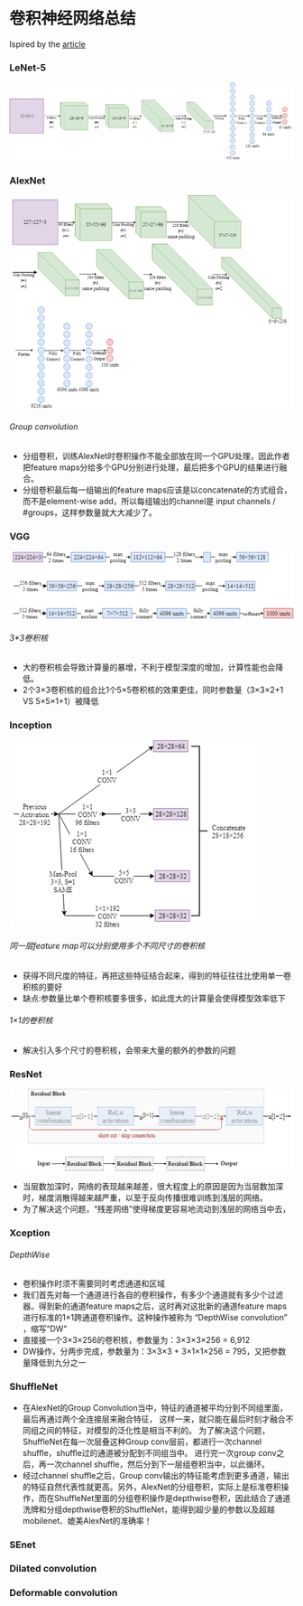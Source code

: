 # 卷积神经网络总结
Ispired by the [article](https://mp.weixin.qq.com/s/dCCb04dSw82AUb2Z6DNsNg)
### LeNet-5
![](https://github.com/SherlockHolmes221/CNNs/raw/master/img/lenet_5.png)

### AlexNet
![](https://github.com/SherlockHolmes221/CNNs/raw/master/img/alexnet.png)
###### Group convolution
- 分组卷积，训练AlexNet时卷积操作不能全部放在同一个GPU处理，因此作者把feature maps分给多个GPU分别进行处理，最后把多个GPU的结果进行融合。
- 分组卷积最后每一组输出的feature maps应该是以concatenate的方式组合，而不是element-wise add，所以每组输出的channel是 input channels / #groups，这样参数量就大大减少了。

### VGG 
![](https://github.com/SherlockHolmes221/CNNs/raw/master/img/vgg_16.png)
###### 3*3卷积核
- 大的卷积核会导致计算量的暴增，不利于模型深度的增加，计算性能也会降低。
- 2个3×3卷积核的组合比1个5×5卷积核的效果更佳，同时参数量（3×3×2+1 VS 5×5×1+1）被降低

### Inception
![](https://github.com/SherlockHolmes221/CNNs/raw/master/img/inception.png)
###### 同一层feature map可以分别使用多个不同尺寸的卷积核
- 获得不同尺度的特征，再把这些特征结合起来，得到的特征往往比使用单一卷积核的要好
- 缺点:参数量比单个卷积核要多很多，如此庞大的计算量会使得模型效率低下
###### 1×1的卷积核
- 解决引入多个尺寸的卷积核，会带来大量的额外的参数的问题

### ResNet
![](https://github.com/SherlockHolmes221/CNNs/raw/master/img/resnet.png)
- 当层数加深时，网络的表现越来越差，很大程度上的原因是因为当层数加深时，梯度消散得越来越严重，以至于反向传播很难训练到浅层的网络。
- 为了解决这个问题，“残差网络”使得梯度更容易地流动到浅层的网络当中去，

### Xception
###### DepthWise
- 卷积操作时须不需要同时考虑通道和区域
- 我们首先对每一个通道进行各自的卷积操作，有多少个通道就有多少个过滤器。得到新的通道feature maps之后，这时再对这批新的通道feature maps进行标准的1×1跨通道卷积操作。这种操作被称为 “DepthWise convolution” ，缩写“DW”
- 直接接一个3×3×256的卷积核，参数量为：3×3×3×256 = 6,912
- DW操作，分两步完成，参数量为：3×3×3 + 3×1×1×256 = 795，又把参数量降低到九分之一

###  ShuffleNet
- 在AlexNet的Group Convolution当中，特征的通道被平均分到不同组里面，最后再通过两个全连接层来融合特征，
这样一来，就只能在最后时刻才融合不同组之间的特征，对模型的泛化性是相当不利的。
为了解决这个问题，ShuffleNet在每一次层叠这种Group conv层前，都进行一次channel shuffle，shuffle过的通道被分配到不同组当中。
进行完一次group conv之后，再一次channel shuffle，然后分到下一层组卷积当中，以此循环。
- 经过channel shuffle之后，Group conv输出的特征能考虑到更多通道，输出的特征自然代表性就更高。另外，AlexNet的分组卷积，实际上是标准卷积操作，而在ShuffleNet里面的分组卷积操作是depthwise卷积，因此结合了通道洗牌和分组depthwise卷积的ShuffleNet，能得到超少量的参数以及超越mobilenet、媲美AlexNet的准确率！

### SEnet


###  Dilated convolution

### Deformable convolution
